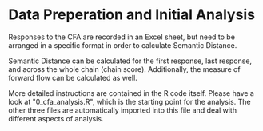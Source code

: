 # Data Preperation and Initial Analysis

Responses to the CFA are recorded in an Excel sheet, but need to be arranged in a specific format in order to calculate Semantic Distance.

Semantic Distance can be calculated for the first response, last response, and across the whole chain (chain score). Additionally, the measure of forward flow can be calculated as well.

More detailed instructions are contained in the R code itself. Please have a look at "0_cfa_analysis.R", which is the starting point for the analysis. The other three files are automatically imported into this file and deal with different aspects of analysis. 
